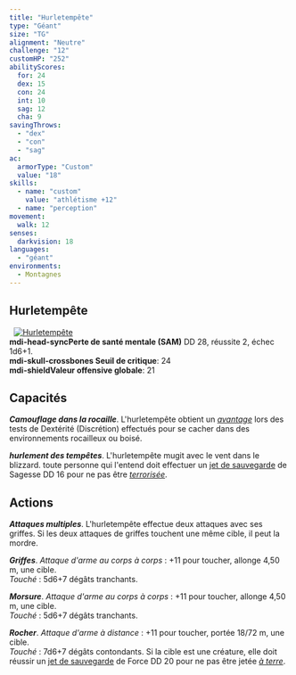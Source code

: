 ```yaml
---
title: "Hurletempête"
type: "Géant"
size: "TG"
alignment: "Neutre"
challenge: "12"
customHP: "252"
abilityScores:
  for: 24
  dex: 15
  con: 24
  int: 10
  sag: 12
  cha: 9
savingThrows:
  - "dex"
  - "con"
  - "sag"
ac:
  armorType: "Custom"
  value: "18"
skills:
  - name: "custom"
    value: "athlétisme +12"
  - name: "perception"
movement:
  walk: 12
senses:
  darkvision: 18
languages:
  - "géant"
environments:
  - Montagnes
---
```

## Hurletempête
&nbsp;
[![Hurletempête](https://www.douaratil.fr/illustrations/geant/hurletempete300.jpeg)](https://www.douaratil.fr/illustrations/geant/hurletempete.jpeg)    
**<v-icon>mdi-head-sync</v-icon>Perte de santé mentale (SAM)** DD 28, réussite 2, échec 1d6+1.  
**<v-icon>mdi-skull-crossbones</v-icon> Seuil de critique**: 24           
**<v-icon>mdi-shield</v-icon>Valeur offensive globale**: 21  
## Capacités
_**Camouflage dans la rocaille**_. L'hurletempête obtient un [_avantage_](/utiliser-les-caracteristiques/#avantage-et-desavantage) lors des tests de Dextérité (Discrétion) effectués pour se cacher dans des environnements rocailleux ou boisé.

_**hurlement des tempêtes**_. L'hurletempête mugit avec le vent dans le blizzard. toute personne qui l'entend doit effectuer un [jet de sauvegarde](/utiliser-les-caracteristiques/#jets-de-sauvegarde) de Sagesse DD 16 pour ne pas être [_terrorisée_](/gerer-la-sante-du-personnage/#terrorise).     
## Actions
_**Attaques multiples**_. L'hurletempête effectue deux attaques avec ses griffes. Si les deux attaques de griffes touchent une même cible, il peut la mordre.

_**Griffes**_. _Attaque d'arme au corps à corps_ : +11 pour toucher, allonge 4,50 m, une cible.  
_Touché_ : 5d6+7 dégâts tranchants.

_**Morsure**_. _Attaque d'arme au corps à corps_ : +11 pour toucher, allonge 4,50 m, une cible.  
_Touché_ : 5d6+7 dégâts tranchants.

_**Rocher**_. _Attaque d'arme à distance_ : +11 pour toucher, portée 18/72 m, une cible.  
_Touché_ : 7d6+7 dégâts contondants. Si la cible est une créature, elle doit réussir un [jet de sauvegarde](/utiliser-les-caracteristiques/#jets-de-sauvegarde) de Force DD 20 pour ne pas être jetée [_à terre_](/gerer-la-sante-du-personnage/#a-terre).
